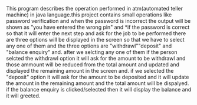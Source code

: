 This program describes the operation performed in atm(automated teller machine) in java language.this project contains small operations like password verification and when the password is incorrect the output will be shown as "you have entered the wrong pin" and 
                                 *if the password is correct so that it will enter the next step and ask for the job to be performed there are three options will be displayed in the screen so that we have to select any one of them and the three options are "withdrawl""deposit" and "balance enquiry" and.
                                 after we selcting any one of them if the person selcted the withdrawl option it will ask for the amount to be withdrawl and those ammount will be reduced from the total amount and updated and displayed the remaining amount in the screen and.
                                if we selected the "deposit" option it will ask for the amount to be deposited and it will update the amount in the remaining amount and the total amount will be dispalyed.
                                if the balance enquiry is clicked/selected then it will display the balance and it will greeted.
